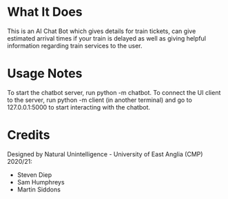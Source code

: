 # What It Does
This is an AI Chat Bot which gives details for train tickets, can give estimated arrival times if your train is delayed as well as giving helpful information regarding train services to the user.

# Usage Notes
To start the chatbot server, run python -m chatbot.
To connect the UI client to the server, run python -m client (in another terminal) and go to 127.0.0.1:5000 to start 
interacting with the chatbot.

# Credits
Designed by Natural Unintelligence - University of East Anglia (CMP) 2020/21:
* Steven Diep
* Sam Humphreys
* Martin Siddons

